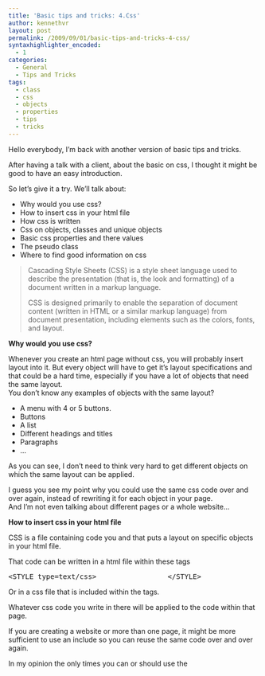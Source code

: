 ```yaml
---
title: 'Basic tips and tricks: 4.Css'
author: kennethvr
layout: post
permalink: /2009/09/01/basic-tips-and-tricks-4-css/
syntaxhighlighter_encoded:
  - 1
categories:
  - General
  - Tips and Tricks
tags:
  - class
  - css
  - objects
  - properties
  - tips
  - tricks
---
```

Hello everybody, I&#8217;m back with another version of basic tips and tricks.

After having a talk with a client, about the basic on css, I thought it might be good to have an easy introduction.

So let’s give it a try. We&#8217;ll talk about:

  * Why would you use css?
  * How to insert css in your html file
  * How css is written
  * Css on objects, classes and unique objects
  * Basic css properties and there values
  * The pseudo class
  * Where to find good information on css

> Cascading Style Sheets (CSS) is a style sheet language used to describe the presentation (that is, the look and formatting) of a document written in a markup language.
> 
> CSS is designed primarily to enable the separation of document content (written in HTML or a similar markup language) from document presentation, including elements such as the colors, fonts, and layout.

<!--more-->

**Why would you use css?**

Whenever you create an html page without css, you will probably insert layout into it. But every object will have to get it&#8217;s layout specifications and that could be a hard time, especially if you have a lot of objects that need the same layout.  
You don&#8217;t know any examples of objects with the same layout?

  * A menu with 4 or 5 buttons.
  * Buttons
  * A list
  * Different headings and titles
  * Paragraphs
  * &#8230;

As you can see, I don&#8217;t need to think very hard to get different objects on which the same layout can be applied.

I guess you see my point why you could use the same css code over and over again, instead of rewriting it for each object in your page.  
And I&#8217;m not even talking about different pages or a whole website&#8230;

**How to insert css in your html file**

CSS is a file containing code you and that puts a layout on specific objects in your html file.

That code can be written in a html file within these tags

<pre class="brush: xml; title: ; notranslate" title="">&lt;STYLE type=text/css&gt;                 &lt;/STYLE&gt;
</pre>

Or in a css file that is included within the <head></head> tags.

Whatever css code you write in there will be applied to the code within that page.

If you are creating a website or more than one page, it might be more sufficient to use an include so you can reuse the same code over and over again.

In my opinion the only times you can or should use the <style> tags without an include is if you are sure you will never create another page with the same layout or for testing.

Just for readability alone, it might be better to separate it from your original html file and include it.

**How css is written**

The coding is quite simple, the only difficult thing to learn is: what properties are there? And on which object are they possible?

Css is always written in this way:

<pre class="brush: css; title: ; notranslate" title="">selector [, selector2, ...]:pseudo-class { property: value; }
/* comment*/
</pre>

This means:

Selector  
Is the object you are trying to set the layout for.  It&#8217;s possible to put more than one selector by separating them with a comma.  
Ex: paragraphs, header, etc&#8230;

Pseudo class  
The pseudo class is a bit tricky and I will talk about that at the end of my tutorial.  
Ex: hover, link, visited, etc&#8230;

Property  
This is the property you want to set for a specific selector.  
Ex: background-color, font-size, etc&#8230;

Value  
This is the value you set for the property.  
Ex: 1px, #f1f1f1, none, etc&#8230;

Comment  
Comment is written between /\* \*/ tags and can be 1 or more lines in length.

**Css on objects, classes and unique objects**

The selector is actually more then only an id and can be defined in various ways. I guess the best way to show this is by using some examples.  
This will set all paragraphs in your page with the background color red.

<pre class="brush: css; title: ; notranslate" title="">p { background-color: red;}
&lt;p&gt;blabla&lt;/p&gt;
</pre>

This will set all paragraphs with the class nature with a background green.

<pre class="brush: css; title: ; notranslate" title="">p.nature { background-color: green; }
&lt;p class="nature"&gt;blabla&lt;/p&gt;
</pre>

This will put a background color green on every paragraph and a brow background color on every font with class tree within the nature paragraph.

<pre class="brush: css; title: ; notranslate" title="">p.nature { background-color: green; }
p.nature font.tree { background: brown; }
&lt;p class="nature"&gt; blabla &lt;font class="tree"&gt; more bla &lt;/font&gt;
&lt;/p&gt;
</pre>

If you are willing to put a layout on 1 specific object you can do that by using the #. In this case, the paragraph sky will get a blue background.

<pre class="brush: css; title: ; notranslate" title="">#sky { background-color: blue}
&lt;p id="sky"&gt;blabla&lt;/p&gt;
</pre>

This part is very important because you can save tons of time and code by using classes and ids.

**Basic css properties and there values**

There are quite a few different properties and not all properties can be used on any object.

It&#8217;s not very complex, but with some try and error you&#8217;ll find your way quite fast in the exciting world of properties. <img src="http://www.devexp.eu/wp-includes/images/smilies/simple-smile.png" alt=":-)" class="wp-smiley" style="height: 1em; max-height: 1em;" />

I&#8217;ll give some examples first from simple to a bit more difficult and there possible values.

<pre class="brush: css; title: ; notranslate" title="">background-color: #cccccc;
/* #cccccc is a grey color and can also be replaced by the string 'grey' */

margin: 5px;
/* this will put a margin of 5 pixels round the element */

font-size: normal;
/* The font size can also be replaced with number of px,em or % */

background: #FFFFFF url(image.jpg) repeat-x scroll left top;
/* As you can see it is also possible to add more than 1 value to some properties. */

#FFFFFF:          /* Is the default color the background has */
url(image.jpg)    /* is the image that will be displayed on the background*/
repeat-x          /*  is the way it will be repeated in. x is horizontal, y is vertical*/
scroll            /* sets if the image will be fixed or scroll with the rest of the page*/
left top          /* is where the background starts*/

/* Those are the more complex properties but can easily split up into different css properties if it's too complex.*/
background-color:  #FFFFFF;
background-image:  url(image.jpg);
background-repeat:  repeat-x;
background-attachment: scroll;
background-position: top left;
</pre>

More properties are possible and you can find them other websites that I got lined up in the last part: &#8216;where to find good information on css&#8217;

<strong>The pseudo class</strong>

These are used to add special effects to the object they are put on.

In this example you will add different text colors when the link is visited, hovered or active

<pre class="brush: css; title: ; notranslate" title="">a:link {color:#FF0000}     /* unvisited link */
a:visited {color:#00FF00}  /* visited link */
a:hover {color:#FF00FF}    /* mouse over link */
a:active {color:#0000FF}   /* selected link */
</pre>

Other pseudo-classes are possible like: first-child, focus, lang, etc&#8230;

**Where to find good information on css**

<a href="http://en.wikipedia.org/wiki/Cascading_Style_Sheets" target="_blank">General information </a>  
<a href="http://jigsaw.w3.org/css-validator/" target="_blank">Test your css</a>  
<a href="http://www.w3.org/Style/CSS/" target="_blank">Official w3c website </a>

Off course this doesn&#8217;t cover the whole story as this is only a basic guide.

I just hope you have some advantage from reading this.

C u next time. K.